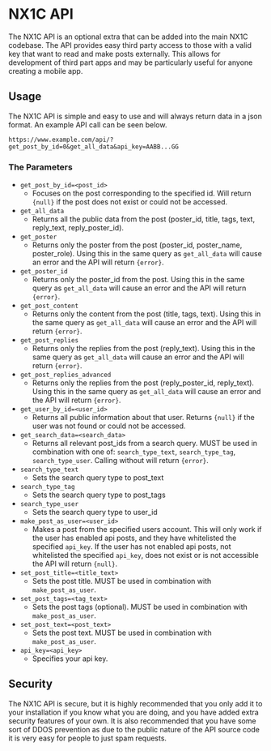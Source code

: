 # NX1C API

The NX1C API is an optional extra that can be added into the main NX1C codebase. The
API provides easy third party access to those with a valid key that want to read and 
make posts externally. This allows for development of third part apps and may be
particularly useful for anyone creating a mobile app.

## Usage

The NX1C API is simple and easy to use and will always return data in a json format.
An example API call can be seen below.

`https://www.example.com/api/?get_post_by_id=0&get_all_data&api_key=AABB...GG`

### The Parameters

* `get_post_by_id=<post_id>`
  * Focuses on the post corresponding to the specified id. Will return `{null}` if the post does not exist or could not be accessed.
* `get_all_data`
  * Returns all the public data from the post (poster_id, title, tags, text, reply_text, reply_poster_id).
* `get_poster`
  * Returns only the poster from the post (poster_id, poster_name, poster_role). Using this in the same query as `get_all_data` will cause an error and the API will return `{error}`.
* `get_poster_id`
  * Returns only the poster_id from the post. Using this in the same query as `get_all_data` will cause an error and the API will return `{error}`.
* `get_post_content`
  * Returns only the content from the post (title, tags, text). Using this in the same query as `get_all_data` will cause an error and the API will return `{error}`.
* `get_post_replies`
  * Returns only the replies from the post (reply_text). Using this in the same query as `get_all_data` will cause an error and the API will return `{error}`.
* `get_post_replies_advanced`
  * Returns only the replies from the post (reply_poster_id, reply_text). Using this in the same query as `get_all_data` will cause an error and the API will return `{error}`.
* `get_user_by_id=<user_id>`
  * Returns all public information about that user. Returns `{null}` if the user was not found or could not be accessed.
* `get_search_data=<search_data>`
  * Returns all relevant post_ids from a search query. MUST be used in combination with one of: `search_type_text`, `search_type_tag`, `search_type_user`. Calling without will return `{error}`.
* `search_type_text`
  * Sets the search query type to post_text
* `search_type_tag`
  * Sets the search query type to post_tags
* `search_type_user`
  * Sets the search query type to user_id
* `make_post_as_user=<user_id>`
  * Makes a post from the specified users account. This will only work if the user has enabled api posts, and they have whitelisted the specified `api_key`. If the user has not enabled api posts, not whitelisted the specified `api_key`, does not exist or is not accessible the API will return `{null}`.
* `set_post_title=<title_text>`
  * Sets the post title. MUST be used in combination with `make_post_as_user`.
* `set_post_tags=<tag_text>`
  * Sets the post tags (optional). MUST be used in combination with `make_post_as_user`.
* `set_post_text=<post_text>`
  * Sets the post text. MUST be used in combination with `make_post_as_user`.
* `api_key=<api_key>`
  * Specifies your api key.

## Security

The NX1C API is secure, but it is highly recommended that you only add it to your installation
if you know what you are doing, and you have added extra security features of your own.
It is also recommended that you have some sort of DDOS prevention as due to the public nature of the
API source code it is very easy for people to just spam requests.